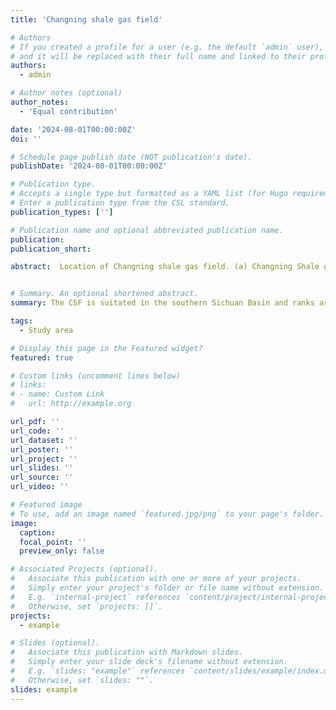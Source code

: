 ```yaml
---
title: 'Changning shale gas field'

# Authors
# If you created a profile for a user (e.g. the default `admin` user), write the username (folder name) here
# and it will be replaced with their full name and linked to their profile.
authors:
  - admin

# Author notes (optional)
author_notes:
  - 'Equal contribution'

date: '2024-08-01T00:00:00Z'
doi: ''

# Schedule page publish date (NOT publication's date).
publishDate: '2024-08-01T00:00:00Z'

# Publication type.
# Accepts a single type but formatted as a YAML list (for Hugo requirements).
# Enter a publication type from the CSL standard.
publication_types: ['']

# Publication name and optional abbreviated publication name.
publication: 
publication_short: 

abstract:  Location of Changning shale gas field. (a) Changning Shale gas Field (CSF) in the southern Sichuan Basin (SCB), China. (b) Hydraulic fracturing (HF) well pads (yellow squares), horizontal well trajectories (black solid lines) and identified fault traces (magenta lines) from Ma et al. (2020). The dashed boxes indicate the coverage of a two-phased nodal array with station locations shown in (c). The cyan triangles represent 10 short-period seismic stations in Tan et al. (2023). The orange dots show the seismicity detected by the dense array between February 28, 2019 and May 8, 2019. Two red stars mark the 2018 M5.7 Xingwen earthquake, 2019 M5.3 Gongxian earthquake, and the 2023 four M4+ earthquakes, respectively. The arrows indicate the maximum horizontal stress oriented at N107°(Li et al., 2023). Top right rose diagram shows fault orientation distribution. (c) Detailed station distributions of the two-phased nodal array.


# Summary. An optional shortened abstract.
summary: The CSF is suitated in the southern Sichuan Basin and ranks as one of the largest unconventional shale gas reservoirs in China (Fig. 1a) (Zou et al., 2022). Over 550 horizontal wells targeting the Wufeng-Longmaxi (W-L) marine shale formation have been completed since commercial production commenced in 2013 (Figs. 1, 2), yielding an annual production of ~ 6.5 billion m^3 in 2022. Since systematic seismic monitoring started in 2015, the number of moderate to strong earthquakes in the CSF has increased dramatically, including 2 damaging M>5 events, 21 M≥4, and more than 90 M≥3 earthquakes (Li et al., 2023). In May 2023, a sequence of four M4+ earthquakes struck the east of CSF within 3 days, further raising concerns about induced seismic hazard in this region

tags:
  - Study area

# Display this page in the Featured widget?
featured: true

# Custom links (uncomment lines below)
# links:
# - name: Custom Link
#   url: http://example.org

url_pdf: ''
url_code: ''
url_dataset: ''
url_poster: ''
url_project: ''
url_slides: ''
url_source: ''
url_video: ''

# Featured image
# To use, add an image named `featured.jpg/png` to your page's folder.
image:
  caption: 
  focal_point: ''
  preview_only: false

# Associated Projects (optional).
#   Associate this publication with one or more of your projects.
#   Simply enter your project's folder or file name without extension.
#   E.g. `internal-project` references `content/project/internal-project/index.md`.
#   Otherwise, set `projects: []`.
projects:
  - example

# Slides (optional).
#   Associate this publication with Markdown slides.
#   Simply enter your slide deck's filename without extension.
#   E.g. `slides: "example"` references `content/slides/example/index.md`.
#   Otherwise, set `slides: ""`.
slides: example
---
```


